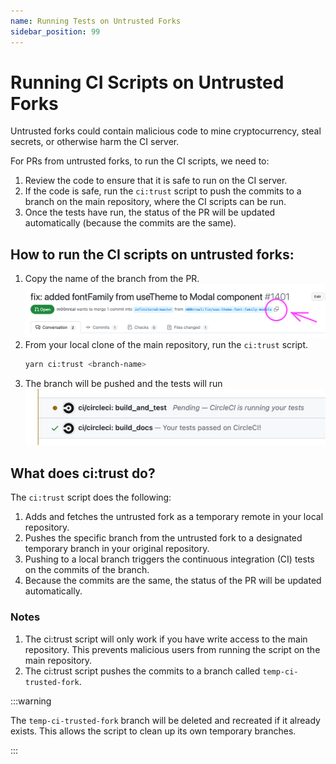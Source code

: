 ```yaml
---
name: Running Tests on Untrusted Forks
sidebar_position: 99
---
```


# Running CI Scripts on Untrusted Forks

Untrusted forks could contain malicious code to mine cryptocurrency, steal secrets, or otherwise harm the CI server.

For PRs from untrusted forks, to run the CI scripts, we need to:

1. Review the code to ensure that it is safe to run on the CI server.
2. If the code is safe, run the `ci:trust` script to push the commits to a branch on the main repository, where the CI scripts can be run.
3. Once the tests have run, the status of the PR will be updated automatically (because the commits are the same).

## How to run the CI scripts on untrusted forks:

1. Copy the name of the branch from the PR.
   ![Copy Fork Branch](./images/ci-copy-fork-branch.png)
2. From your local clone of the main repository, run the `ci:trust` script.
   ```bash
   yarn ci:trust <branch-name>
   ```
3. The branch will be pushed and the tests will run
   ![CI Tests Running](./images/ci-tests-running.png)

## What does ci:trust do?

The `ci:trust` script does the following:

1. Adds and fetches the untrusted fork as a temporary remote in your local repository.
2. Pushes the specific branch from the untrusted fork to a designated temporary branch in your original repository.
3. Pushing to a local branch triggers the continuous integration (CI) tests on the commits of the branch.
4. Because the commits are the same, the status of the PR will be updated automatically.

### Notes

1. The ci:trust script will only work if you have write access to the main repository. This prevents malicious users from running the script on the main repository.
2. The ci:trust script pushes the commits to a branch called `temp-ci-trusted-fork`.

:::warning

The `temp-ci-trusted-fork` branch will be deleted and recreated if it already exists. This allows the script to
clean up its own temporary branches.

:::

